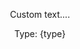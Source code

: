 <script context="module">
  import { fetchMetaData } from '$lib/load.js';
  const filename = 'prefersReducedMotion.json';
  export const load = fetchMetaData(filename);
</script>

<script>
  import Header from '$lib/Header.svelte';
  import APITable from '$lib/APITable.svelte';

  export let meta;

  const { name, description, type } = meta[0];

  console.log(name, description, type)
</script>

<Header name={'$' + name} {description} />

Custom text....

Type: {type}
